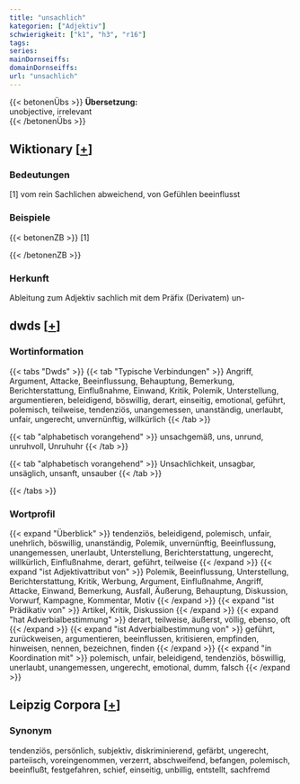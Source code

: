 ```yaml
---
title: "unsachlich"
kategorien: ["Adjektiv"]
schwierigkeit: ["k1", "h3", "r16"]
tags:
series:
mainDornseiffs:
domainDornseiffs:
url: "unsachlich"
---
```


{{< betonenÜbs >}}
**Übersetzung:**  
unobjective, irrelevant  
{{< /betonenÜbs >}}

## Wiktionary [[+](https://de.wiktionary.org/wiki/unsachlich)]

### Bedeutungen
[1] vom rein Sachlichen abweichend, von Gefühlen beeinflusst  

### Beispiele
{{< betonenZB >}}
[1]  

{{< /betonenZB >}}
### Herkunft
Ableitung zum Adjektiv sachlich mit dem Präfix (Derivatem) un-  



## dwds [[+](https://www.dwds.de/wb/unsachlich)]

### Wortinformation
{{< tabs "Dwds" >}}
{{< tab "Typische Verbindungen" >}}
Angriff, Argument, Attacke, Beeinflussung, Behauptung, Bemerkung, Berichterstattung, Einflußnahme, Einwand, Kritik, Polemik, Unterstellung, argumentieren, beleidigend, böswillig, derart, einseitig, emotional, geführt, polemisch, teilweise, tendenziös, unangemessen, unanständig, unerlaubt, unfair, ungerecht, unvernünftig, willkürlich
{{< /tab >}}

{{< tab "alphabetisch vorangehend" >}}
unsachgemäß, uns, unrund, unruhvoll, Unruhuhr
{{< /tab >}}

{{< tab "alphabetisch vorangehend" >}}
Unsachlichkeit, unsagbar, unsäglich, unsanft, unsauber
{{< /tab >}}

{{< /tabs >}}

### Wortprofil
{{< expand "Überblick" >}} tendenziös, beleidigend, polemisch, unfair, unehrlich, böswillig, unanständig, Polemik, unvernünftig, Beeinflussung, unangemessen, unerlaubt, Unterstellung, Berichterstattung, ungerecht, willkürlich, Einflußnahme, derart, geführt, teilweise {{< /expand >}}
{{< expand "ist Adjektivattribut von" >}} Polemik, Beeinflussung, Unterstellung, Berichterstattung, Kritik, Werbung, Argument, Einflußnahme, Angriff, Attacke, Einwand, Bemerkung, Ausfall, Äußerung, Behauptung, Diskussion, Vorwurf, Kampagne, Kommentar, Motiv {{< /expand >}}
{{< expand "ist Prädikativ von" >}} Artikel, Kritik, Diskussion {{< /expand >}}
{{< expand "hat Adverbialbestimmung" >}} derart, teilweise, äußerst, völlig, ebenso, oft {{< /expand >}}
{{< expand "ist Adverbialbestimmung von" >}} geführt, zurückweisen, argumentieren, beeinflussen, kritisieren, empfinden, hinweisen, nennen, bezeichnen, finden {{< /expand >}}
{{< expand "in Koordination mit" >}} polemisch, unfair, beleidigend, tendenziös, böswillig, unerlaubt, unangemessen, ungerecht, emotional, dumm, falsch {{< /expand >}}

## Leipzig Corpora [[+](https://corpora.uni-leipzig.de/en/res?word=unsachlich&corpusId=deu_newscrawl-public_2018)]


### Synonym
tendenziös, persönlich, subjektiv, diskriminierend, gefärbt, ungerecht, parteiisch, voreingenommen, verzerrt, abschweifend, befangen, polemisch, beeinflußt, festgefahren, schief, einseitig, unbillig, entstellt, sachfremd


